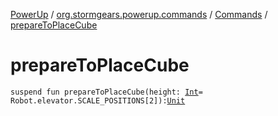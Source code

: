 [PowerUp](../../index.md) / [org.stormgears.powerup.commands](../index.md) / [Commands](index.md) / [prepareToPlaceCube](./prepare-to-place-cube.md)

# prepareToPlaceCube

`suspend fun prepareToPlaceCube(height: `[`Int`](https://kotlinlang.org/api/latest/jvm/stdlib/kotlin/-int/index.html)` = Robot.elevator.SCALE_POSITIONS[2]): `[`Unit`](https://kotlinlang.org/api/latest/jvm/stdlib/kotlin/-unit/index.html)